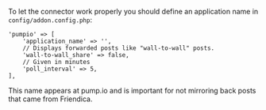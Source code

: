 To let the connector work properly you should define an application name in `config/addon.config.php`:

	'pumpio' => [
		'application_name' => '',
		// Displays forwarded posts like "wall-to-wall" posts.
		'wall-to-wall_share' => false,
		// Given in minutes
		'poll_interval' => 5,
	],

This name appears at pump.io and is important for not mirroring back posts that came from Friendica.
